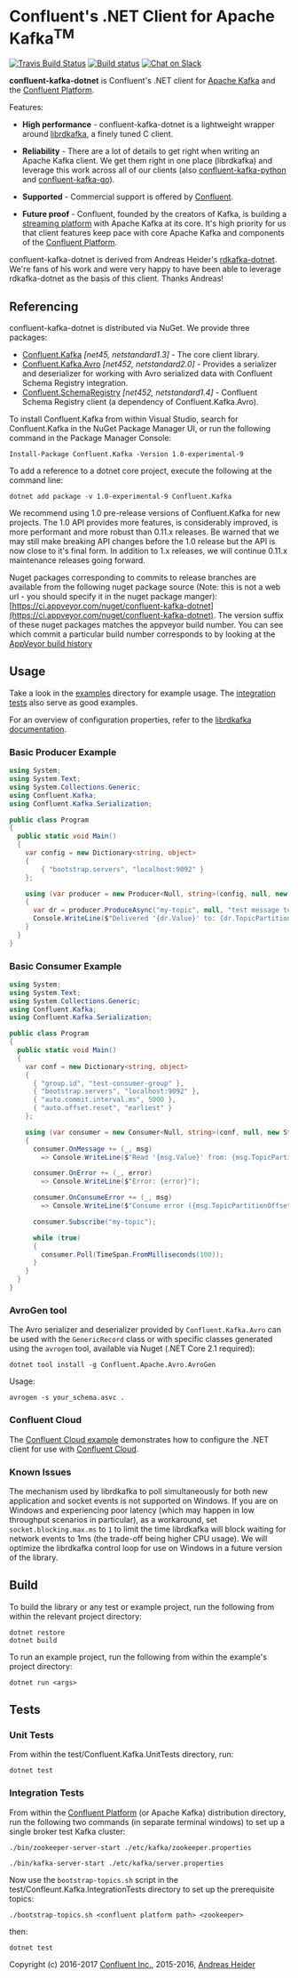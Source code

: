 Confluent's .NET Client for Apache Kafka<sup>TM</sup>
=====================================================

[![Travis Build Status](https://travis-ci.org/confluentinc/confluent-kafka-dotnet.svg?branch=master)](https://travis-ci.org/confluentinc/confluent-kafka-dotnet)
[![Build status](https://ci.appveyor.com/api/projects/status/kux83eykufuv16cn/branch/master?svg=true)](https://ci.appveyor.com/project/ConfluentClientEngineering/confluent-kafka-dotnet/branch/master)
[![Chat on Slack](https://img.shields.io/badge/chat-on%20slack-7A5979.svg)](https://confluentcommunity.slack.com/messages/clients)

**confluent-kafka-dotnet** is Confluent's .NET client for [Apache Kafka](http://kafka.apache.org/) and the
[Confluent Platform](https://www.confluent.io/product/).

Features:

- **High performance** - confluent-kafka-dotnet is a lightweight wrapper around
[librdkafka](https://github.com/edenhill/librdkafka), a finely tuned C
client.

- **Reliability** - There are a lot of details to get right when writing an Apache Kafka
client. We get them right in one place (librdkafka) and leverage this work
across all of our clients (also [confluent-kafka-python](https://github.com/confluentinc/confluent-kafka-python)
and [confluent-kafka-go](https://github.com/confluentinc/confluent-kafka-go)).

- **Supported** - Commercial support is offered by
[Confluent](https://confluent.io/).

- **Future proof** - Confluent, founded by the
creators of Kafka, is building a [streaming platform](https://www.confluent.io/product/)
with Apache Kafka at its core. It's high priority for us that client features keep
pace with core Apache Kafka and components of the [Confluent Platform](https://www.confluent.io/product/).

confluent-kafka-dotnet is derived from Andreas Heider's [rdkafka-dotnet](https://github.com/ah-/rdkafka-dotnet).
We're fans of his work and were very happy to have been able to leverage rdkafka-dotnet as the basis of this
client. Thanks Andreas!

## Referencing

confluent-kafka-dotnet is distributed via NuGet. We provide three packages:

- [Confluent.Kafka](https://www.nuget.org/packages/Confluent.Kafka/) *[net45, netstandard1.3]* - The core client library.
- [Confluent.Kafka.Avro](https://www.nuget.org/packages/Confluent.Kafka.Avro/) *[net452, netstandard2.0]* - Provides a serializer and deserializer for working with Avro serialized data with Confluent Schema Registry integration.
- [Confluent.SchemaRegistry](https://www.nuget.org/packages/Confluent.SchemaRegistry/) *[net452, netstandard1.4]* - Confluent Schema Registry client (a dependency of Confluent.Kafka.Avro).

To install Confluent.Kafka from within Visual Studio, search for Confluent.Kafka in the NuGet Package Manager UI, or run the following command in the Package Manager Console:

```
Install-Package Confluent.Kafka -Version 1.0-experimental-9
```

To add a reference to a dotnet core project, execute the following at the command line:

```
dotnet add package -v 1.0-experimental-9 Confluent.Kafka
```

We recommend using 1.0 pre-release versions of Confluent.Kafka for new projects. The 1.0 API provides more features, is considerably improved, is more performant and more robust than 0.11.x releases. Be warned that we may still make breaking API changes before the 1.0 release but the API is now close to it's final form. In addition to 1.x releases, we will continue 0.11.x maintenance releases going forward.

Nuget packages corresponding to commits to release branches are available from the following nuget package source (Note: this is not a web url - you 
should specify it in the nuget package manger):
[https://ci.appveyor.com/nuget/confluent-kafka-dotnet](https://ci.appveyor.com/nuget/confluent-kafka-dotnet). The version suffix of these nuget packages 
matches the appveyor build number. You can see which commit a particular build number corresponds to by looking at the 
[AppVeyor build history](https://ci.appveyor.com/project/ConfluentClientEngineering/confluent-kafka-dotnet/history)


## Usage

Take a look in the [examples](examples) directory for example usage. The [integration tests](test/Confluent.Kafka.IntegrationTests/Tests) also serve as good examples.

For an overview of configuration properties, refer to the [librdkafka documentation](https://github.com/edenhill/librdkafka/blob/master/CONFIGURATION.md). 

### Basic Producer Example

```csharp
using System;
using System.Text;
using System.Collections.Generic;
using Confluent.Kafka;
using Confluent.Kafka.Serialization;

public class Program
{
  public static void Main()
  {
    var config = new Dictionary<string, object> 
    { 
        { "bootstrap.servers", "localhost:9092" } 
    };

    using (var producer = new Producer<Null, string>(config, null, new StringSerializer(Encoding.UTF8)))
    {
      var dr = producer.ProduceAsync("my-topic", null, "test message text").Result;
      Console.WriteLine($"Delivered '{dr.Value}' to: {dr.TopicPartitionOffset}");
    }
  }
}
```

### Basic Consumer Example

```csharp
using System;
using System.Text;
using System.Collections.Generic;
using Confluent.Kafka;
using Confluent.Kafka.Serialization;

public class Program
{
  public static void Main()
  {
    var conf = new Dictionary<string, object> 
    { 
      { "group.id", "test-consumer-group" },
      { "bootstrap.servers", "localhost:9092" },
      { "auto.commit.interval.ms", 5000 },
      { "auto.offset.reset", "earliest" }
    };

    using (var consumer = new Consumer<Null, string>(conf, null, new StringDeserializer(Encoding.UTF8)))
    {
      consumer.OnMessage += (_, msg)
        => Console.WriteLine($"Read '{msg.Value}' from: {msg.TopicPartitionOffset}");

      consumer.OnError += (_, error)
        => Console.WriteLine($"Error: {error}");

      consumer.OnConsumeError += (_, msg)
        => Console.WriteLine($"Consume error ({msg.TopicPartitionOffset}): {msg.Error}");

      consumer.Subscribe("my-topic");

      while (true)
      {
        consumer.Poll(TimeSpan.FromMilliseconds(100));
      }
    }
  }
}
```

### AvroGen tool

The Avro serializer and deserializer provided by `Confluent.Kafka.Avro` can be used with the `GenericRecord` class
or with specific classes generated using the `avrogen` tool, available via Nuget (.NET Core 2.1 required):

```
dotnet tool install -g Confluent.Apache.Avro.AvroGen
```

Usage:

```
avrogen -s your_schema.asvc .
```

### Confluent Cloud

The [Confluent Cloud example](examples/ConfluentCloud) demonstrates how to configure the .NET client for use with [Confluent Cloud](https://www.confluent.io/confluent-cloud/).


### Known Issues

The mechanism used by librdkafka to poll simultaneously for both new application and socket events is not supported on Windows. If you are on Windows and experiencing poor latency (which may happen in low throughput scenarios in particular), as a workaround, set `socket.blocking.max.ms` to `1` to limit the time librdkafka will block waiting for network events to 1ms (the trade-off being higher CPU usage). We will optimize the librdkafka control loop for use on Windows in a future version of the library.


## Build

To build the library or any test or example project, run the following from within the relevant project directory:

```
dotnet restore
dotnet build
```

To run an example project, run the following from within the example's project directory:

```
dotnet run <args>
```

## Tests

### Unit Tests

From within the test/Confluent.Kafka.UnitTests directory, run:

```
dotnet test
```

### Integration Tests

From within the [Confluent Platform](https://www.confluent.io/product/compare/) (or Apache Kafka) distribution directory,
run the following two commands (in separate terminal windows) to set up a single broker test Kafka cluster:

```
./bin/zookeeper-server-start ./etc/kafka/zookeeper.properties

./bin/kafka-server-start ./etc/kafka/server.properties
```

Now use the `bootstrap-topics.sh` script in the test/Confleunt.Kafka.IntegrationTests directory to set up the
prerequisite topics:

```
./bootstrap-topics.sh <confluent platform path> <zookeeper>
```

then:

```
dotnet test
```

Copyright (c) 2016-2017 [Confluent Inc.](https://www.confluent.io), 2015-2016, [Andreas Heider](mailto:andreas@heider.io)
